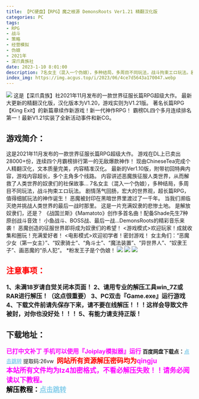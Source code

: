 ```yaml
---
title: 【PC硬盘】【RPG】魔之根源 DemonsRoots Ver1.21 精翻汉化版
categories: PC
tags:
- RPG
- 战斗
- 策略
- 经营模拟
- 伪娘
- 2021年
- 深爪貴族社
date: 2023-1-10 8:01:00
description: 7名女主（混入一个伪娘），多种结局，多周目不同玩法，战斗拘束エロ玩法。剧情荡气回肠，宏大的世界观，超长篇RPG，值得细腻玩法的神作诞生！恶魔被封印在黑暗世界里渡过了一千年。当我们濒临灭绝并挑战人类世界的最后一战时那里。这是一片充满奴隶的悲惨土地。是解放奴隶们，还是？
index_img: https://img.acgus.top/i/2023/06/4ce7d5643a170047.webp
---
```

![](https://img.acgus.top/i/2023/06/4ce7d5643a170047.webp)
这是【深爪貴族】社2021年11月发布的一款世界征服长篇RPG超级大作。
最新大更新的精翻汉化版，汉化版本为V1.20，游戏实则为V1.21版。
著名长篇RPG【King Exit】的新篇章续作新游戏！新一代神作RPG！
霸榜DL四个多月连续排名第一！最新V1.21实装了全新活动事件和新CG。

## 游戏简介：
这是2021年11月发布的一款世界征服长篇RPG超级大作。
游戏在DL上已卖出28000+份，连续四个月霸榜排行第一的无敌爆款神作！
现由ChineseTea完成个人精翻汉化，文本质量完美，内容精准汉化。
最新的Ver1.10版，附带初回特典内容，游戏内容超长，多个主角多个线路。
内容讲述恶魔族征服人类世界，从而解救了人类世界的奴隶们的社保故事…
7名女主（混入一个伪娘），多种结局，多周目不同玩法，战斗拘束エロ玩法。
剧情荡气回肠，宏大的世界观，超长篇RPG，值得细腻玩法的神作诞生！
恶魔被封印在黑暗世界里渡过了一千年。
当我们濒临灭绝并挑战人类世界的最后一战时那里。
这是一片充满奴隶的悲惨土地。
是解放奴隶们，还是？
《战国兰斯》《Mamatoto》创作多首名曲！配备Shade先生7种原创战斗音效！
小鱼战斗、BOSS战、最后一战…DemonsRoots的精彩音乐来袭！
恶魔创造的征服世界即将成为奴隶们的希望！
<游戏模式>欢迎玩家！成就收集和圈玩！充满爱好者！
<电影模式>欢迎初学者！密封游戏！
女主角们：“恶魔少女（第一女主）”、“奴隶骑士”、“角斗士”、“魔法装置”、“异世界人”、“奴隶王子”、画恶魔的“杀人犯”。
*粉发王子是个伪娘！
![](https://img.acgus.top/i/2023/06/90b9cc995c170108.webp)
![](https://img.acgus.top/i/2023/06/488930315c170100.webp)
![](https://img.acgus.top/i/2023/06/91aa01d1fc170052.webp)





## <font color=#FF0000 >注意事项：</font>
<font size=3><b>1、未满18岁请自觉关闭本页面！
2、请用专业的解压工具win_7Z或RAR进行解压！（这点很重要）
3、PC双击『Game.exe』运行游戏
4、下载文件前请先保存下来，请不要在线解压！！！这样会导致文件被封，对你也没好处！！！
5、有能力请支持正版！</b></font>

## 下载地址：
<font color=#FF00FF size=3><b>已打中文补丁</b></font>
<font color=#FF00FF size=3>**手机可以使用『Joiplay模拟器』运行**</font>
<b>百度网盘下载点：</b><a href="https://pan.baidu.com/s/1dWEQ6R8AFMLv5P7EkKVY9w?pwd=26vw" style="color: #87CEEB;"><b>点击跳转</b></a> 提取码:26vw
<a style="padding: 0" href="https://post.qingju.org/AD/"><img style="max-width:100%" src="https://img.acgus.top/i/2024/07/478f689b8021d8d499ab43d21acf137a.gif" alt=""></a>
<b><font color=#FF0000 size=4>网站所有资源解压密码均为</b></font><b><font color=#FF00FF size=4>qingju</font><font color=#FF0000 ></font></b><br><b><font color=#FF00FF size=4>本站所有文件均为lz4加密格式，不看必解压失败！！请务必阅读以下教程。</b></font><br><b><font color=#000 size=4>解压教程：</b><a href="https://post.qingju.org/tutorial/000/" style="color: #87CEEB;"><b>点击跳转</b></a>
